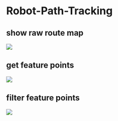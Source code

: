 # Robot-Path-Tracking

## show raw route map

![](E:\new\强化学习导航\Robot-Path-Tracking\images\raw_route_points.png)

## get feature points 

![](E:\new\强化学习导航\Robot-Path-Tracking\images\feature_points.png)

## filter feature points

![](E:\new\强化学习导航\Robot-Path-Tracking\images\filter_feature_points.png)
